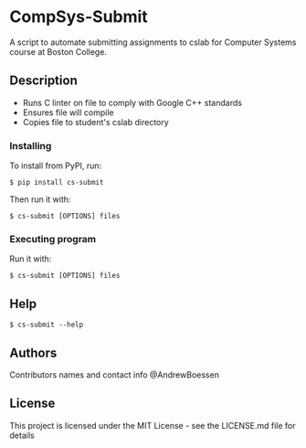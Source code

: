 # CompSys-Submit

A script to automate submitting assignments to cslab for Computer Systems course at Boston College.

## Description

* Runs C linter on file to comply with Google C++ standards
* Ensures file will compile
* Copies file to student's cslab directory

### Installing

To install from PyPI, run:
```
$ pip install cs-submit
```
Then run it with:
```
$ cs-submit [OPTIONS] files
```

### Executing program

Run it with:
```
$ cs-submit [OPTIONS] files
```

## Help

```
$ cs-submit --help
```

## Authors

Contributors names and contact info
@AndrewBoessen

## License

This project is licensed under the MIT License - see the LICENSE.md file for details
